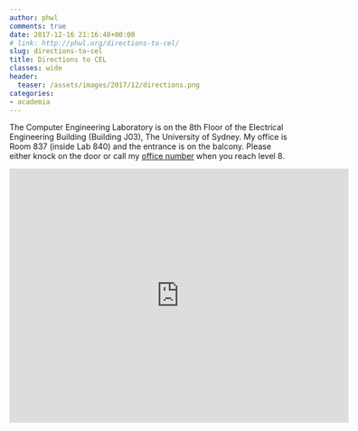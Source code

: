 ```yaml
---
author: phwl
comments: true
date: 2017-12-16 21:16:48+00:00
# link: http://phwl.org/directions-to-cel/
slug: directions-to-cel
title: Directions to CEL
classes: wide
header:
  teaser: /assets/images/2017/12/directions.png
categories:
- academia
---
```


The Computer Engineering Laboratory is on the 8th Floor of the Electrical Engineering Building (Building J03), The University of Sydney. My office is Room 837 (inside Lab 840) and the entrance is on the balcony. Please either knock on the door or call my [office number](http://phwl.org/about) when you reach level 8.


<iframe src="https://www.google.com/maps/embed?pb=!1m18!1m12!1m3!1d3312.0103306781425!2d151.1913666504346!3d-33.889387780555595!2m3!1f0!2f0!3f0!3m2!1i1024!2i768!4f13.1!3m3!1m2!1s0x6b12b1d6bca13bd9%3A0x43ca69e7b2071b6c!2sElectrical%20Engineering%20Building%20(J03)!5e0!3m2!1sen!2s!4v1570243690153!5m2!1sen!2s" width="600" height="450" frameborder="0" style="border:0;" allowfullscreen=""></iframe>
